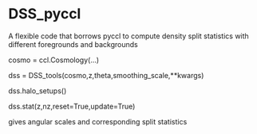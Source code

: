 # DSS_pyccl
A flexible code that borrows pyccl to compute density split statistics with different foregrounds and backgrounds


cosmo = ccl.Cosmology(...)

dss = DSS_tools(cosmo,z,theta,smoothing_scale,**kwargs)

dss.halo_setups()

dss.stat(z,nz,reset=True,update=True) 

gives angular scales and corresponding split statistics
